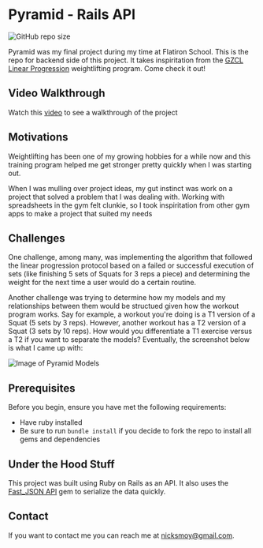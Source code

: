 # Pyramid - Rails API

<!--- These are examples. See https://shields.io for others or to customize this set of shields. You might want to include dependencies, project status and licence info here --->
![GitHub repo size](https://img.shields.io/github/repo-size/ohnickmoy/Pyramid_Backend)

Pyramid was my final project during my time at Flatiron School. This is the repo for backend side of this project. It takes inspiritation from the [GZCL Linear Progression](http://swoleateveryheight.blogspot.com/2014/07/the-gzcl-method-simplified_13.html) weightlifting program. Come check it out!

## Video Walkthrough

Watch this [video](https://www.youtube.com/watch?v=-inkiHxGZGI&t=7s) to see a walkthrough of the project

##  Motivations

Weightlifting has been one of my growing hobbies for a while now and this training program helped me get stronger pretty quickly when I was starting out. 

When I was mulling over project ideas, my gut instinct was work on a project that solved a problem that I was dealing with. Working with spreadsheets in the gym felt clunkie, so I took inspiritation from other gym apps to make a project that suited my needs 

## Challenges

One challenge, among many, was implementing the algorithm that followed the linear progression protocol based on a failed or successful execution of sets (like finishing 5 sets of Squats for 3 reps a piece) and determining the weight for the next time a user would do a certain routine. 

Another challenge was trying to determine how my models and my relationships between them would be structued given how the workout program works. Say for example, a workout you're doing is a T1 version of a Squat (5 sets by 3 reps). However, another workout has a T2 version of a Squat (3 sets by 10 reps). How would you differentiate a T1 exercise versus a T2 if you want to separate the models? Eventually, the screenshot below is what I came up with: 

![Image of Pyramid Models](https://i.ibb.co/dMychwB/Pyramid-Database-ER-Diagram-Crow-s-Foot.jpg)

## Prerequisites

Before you begin, ensure you have met the following requirements:
* Have ruby installed
* Be sure to run `bundle install` if you decide to fork the repo to install all gems and dependencies

## Under the Hood Stuff

This project was built using Ruby on Rails as an API. It also uses the [Fast_JSON API](https://github.com/Netflix/fast_jsonapi) gem to serialize the data quickly. 

## Contact

If you want to contact me you can reach me at <nicksmoy@gmail.com>.
